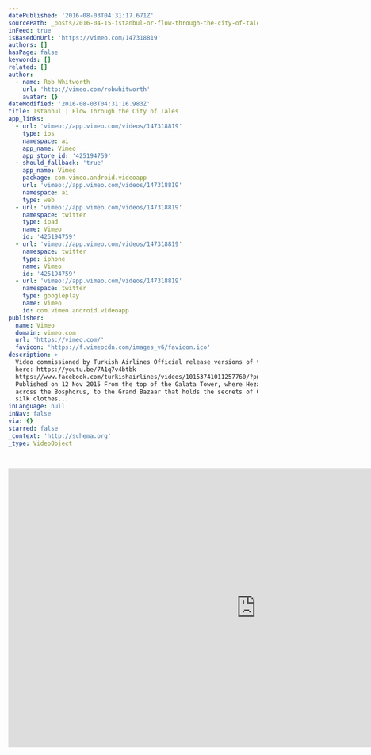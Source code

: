 ```yaml
---
datePublished: '2016-08-03T04:31:17.671Z'
sourcePath: _posts/2016-04-15-istanbul-or-flow-through-the-city-of-tales.md
inFeed: true
isBasedOnUrl: 'https://vimeo.com/147318819'
authors: []
hasPage: false
keywords: []
related: []
author:
  - name: Rob Whitworth
    url: 'http://vimeo.com/robwhitworth'
    avatar: {}
dateModified: '2016-08-03T04:31:16.983Z'
title: ‪Istanbul | Flow Through the City of Tales‬
app_links:
  - url: 'vimeo://app.vimeo.com/videos/147318819'
    type: ios
    namespace: ai
    app_name: Vimeo
    app_store_id: '425194759'
  - should_fallback: 'true'
    app_name: Vimeo
    package: com.vimeo.android.videoapp
    url: 'vimeo://app.vimeo.com/videos/147318819'
    namespace: ai
    type: web
  - url: 'vimeo://app.vimeo.com/videos/147318819'
    namespace: twitter
    type: ipad
    name: Vimeo
    id: '425194759'
  - url: 'vimeo://app.vimeo.com/videos/147318819'
    namespace: twitter
    type: iphone
    name: Vimeo
    id: '425194759'
  - url: 'vimeo://app.vimeo.com/videos/147318819'
    namespace: twitter
    type: googleplay
    name: Vimeo
    id: com.vimeo.android.videoapp
publisher:
  name: Vimeo
  domain: vimeo.com
  url: 'https://vimeo.com/'
  favicon: 'https://f.vimeocdn.com/images_v6/favicon.ico'
description: >-
  Video commissioned by Turkish Airlines Official release versions of the video
  here: https://youtu.be/7A1q7v4btbk
  https://www.facebook.com/turkishairlines/videos/10153741011257760/?pnref=story
  Published on 12 Nov 2015 From the top of the Galata Tower, where Hezarfen flew
  across the Bosphorus, to the Grand Bazaar that holds the secrets of Chinese
  silk clothes...
inLanguage: null
inNav: false
via: {}
starred: false
_context: 'http://schema.org'
_type: VideoObject

---
```

<iframe src="https://cdn.embedly.com/widgets/media.html?src=https%3A%2F%2Fplayer.vimeo.com%2Fvideo%2F147318819&amp;url=https%3A%2F%2Fvimeo.com%2F147318819&amp;image=http%3A%2F%2Fi.vimeocdn.com%2Fvideo%2F545954351_1280.jpg&amp;key=b7d04c9b404c499eba89ee7072e1c4f7&amp;type=text%2Fhtml&amp;schema=vimeo" width="1000" height="563" scrolling="no" frameborder="0" allowfullscreen="allowfullscreen" style=""></iframe>